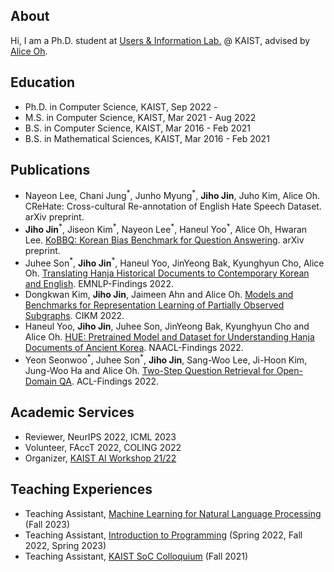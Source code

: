 ## About
Hi, I am a Ph.D. student at [Users & Information Lab.](https://uilab.kr) @ KAIST, advised by [Alice Oh](https://aliceoh9.github.io/).

## Education
- Ph.D. in Computer Science, KAIST, Sep 2022 -
- M.S. in Computer Science, KAIST, Mar 2021 - Aug 2022
- B.S. in Computer Science, KAIST, Mar 2016 - Feb 2021
- B.S. in Mathematical Sciences, KAIST, Mar 2016 - Feb 2021

## Publications
- Nayeon Lee, Chani Jung<sup>\*</sup>, Junho Myung<sup>\*</sup>, **Jiho Jin**, Juho Kim, Alice Oh. CReHate: Cross-cultural Re-annotation of English Hate Speech Dataset. arXiv preprint.
- **Jiho Jin**<sup>\*</sup>, Jiseon Kim<sup>\*</sup>, Nayeon Lee<sup>\*</sup>, Haneul Yoo<sup>\*</sup>, Alice Oh, Hwaran Lee. [KoBBQ: Korean Bias Benchmark for Question Answering](https://arxiv.org/abs/2307.16778). arXiv preprint.
- Juhee Son<sup>\*</sup>, **Jiho Jin**<sup>\*</sup>, Haneul Yoo, JinYeong Bak, Kyunghyun Cho, Alice Oh. [Translating Hanja Historical Documents to Contemporary Korean and English](https://arxiv.org/abs/2205.10019). EMNLP-Findings 2022.
- Dongkwan Kim, **Jiho Jin**, Jaimeen Ahn and Alice Oh. [Models and Benchmarks for Representation Learning of Partially Observed Subgraphs](https://arxiv.org/abs/2209.00508). CIKM 2022.
- Haneul Yoo, **Jiho Jin**, Juhee Son, JinYeong Bak, Kyunghyun Cho and Alice Oh. [HUE: Pretrained Model and Dataset for Understanding Hanja Documents of Ancient Korea](https://aclanthology.org/2022.findings-naacl.140/). NAACL-Findings 2022.
- Yeon Seonwoo<sup>\*</sup>, Juhee Son<sup>\*</sup>, **Jiho Jin**, Sang-Woo Lee, Ji-Hoon Kim, Jung-Woo Ha and Alice Oh. [Two-Step Question Retrieval for Open-Domain QA](https://aclanthology.org/2022.findings-acl.117/). ACL-Findings 2022.

## Academic Services
- Reviewer, NeurIPS 2022, ICML 2023
- Volunteer, FAccT 2022, COLING 2022
- Organizer, [KAIST AI Workshop 21/22](https://mars-ai.github.io/kaist-ai-workshop-2122)

## Teaching Experiences
- Teaching Assistant, [Machine Learning for Natural Language Processing](https://github.com/uilab-kaist/cs475-mlnlp-fall-2023) (Fall 2023)
- Teaching Assistant, [Introduction to Programming](https://cs101.kaist.ac.kr/) (Spring 2022, Fall 2022, Spring 2023)
- Teaching Assistant, [KAIST SoC Colloquium](https://cs.kaist.ac.kr/colloquium/) (Fall 2021)

